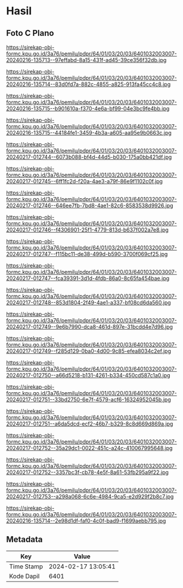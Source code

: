 # Hasil

## Foto C Plano

https://sirekap-obj-formc.kpu.go.id/3a76/pemilu/pdpr/64/01/03/20/03/6401032003007-20240216-135713--97effabd-8a15-431f-ad45-39ce356f32db.jpg

https://sirekap-obj-formc.kpu.go.id/3a76/pemilu/pdpr/64/01/03/20/03/6401032003007-20240216-135714--83d0fd7a-882c-4855-a825-913fa45cc4c8.jpg

https://sirekap-obj-formc.kpu.go.id/3a76/pemilu/pdpr/64/01/03/20/03/6401032003007-20240216-135715--b901610a-f370-4e6a-bf99-04e3bc9fe4bb.jpg

https://sirekap-obj-formc.kpu.go.id/3a76/pemilu/pdpr/64/01/03/20/03/6401032003007-20240216-135715--44184fe1-3459-4b3a-a605-aa95e9b0663c.jpg

https://sirekap-obj-formc.kpu.go.id/3a76/pemilu/pdpr/64/01/03/20/03/6401032003007-20240217-012744--6073b088-bf4d-44d5-b030-175a0bb421df.jpg

https://sirekap-obj-formc.kpu.go.id/3a76/pemilu/pdpr/64/01/03/20/03/6401032003007-20240217-012745--6ff1fc2d-f20a-4ae3-a79f-86e9f1102c0f.jpg

https://sirekap-obj-formc.kpu.go.id/3a76/pemilu/pdpr/64/01/03/20/03/6401032003007-20240217-012746--646ee7fb-7bd8-4ae1-82c6-8583538d9926.jpg

https://sirekap-obj-formc.kpu.go.id/3a76/pemilu/pdpr/64/01/03/20/03/6401032003007-20240217-012746--f4306901-25f1-4779-813d-b637f002a7e8.jpg

https://sirekap-obj-formc.kpu.go.id/3a76/pemilu/pdpr/64/01/03/20/03/6401032003007-20240217-012747--f115bc11-de38-499d-b590-3700f069cf25.jpg

https://sirekap-obj-formc.kpu.go.id/3a76/pemilu/pdpr/64/01/03/20/03/6401032003007-20240217-012747--fca39391-3d1d-4fdb-86a0-8c65fa454bae.jpg

https://sirekap-obj-formc.kpu.go.id/3a76/pemilu/pdpr/64/01/03/20/03/6401032003007-20240217-012748--853d1804-2f49-4ae1-a337-bf08cd6da560.jpg

https://sirekap-obj-formc.kpu.go.id/3a76/pemilu/pdpr/64/01/03/20/03/6401032003007-20240217-012749--9e6b7990-dca8-461d-897e-31bcdd4e7d96.jpg

https://sirekap-obj-formc.kpu.go.id/3a76/pemilu/pdpr/64/01/03/20/03/6401032003007-20240217-012749--f285d129-0ba0-4d00-9c85-efea8034c2ef.jpg

https://sirekap-obj-formc.kpu.go.id/3a76/pemilu/pdpr/64/01/03/20/03/6401032003007-20240217-012750--a66d5218-b131-4261-b334-450cd587c1a0.jpg

https://sirekap-obj-formc.kpu.go.id/3a76/pemilu/pdpr/64/01/03/20/03/6401032003007-20240217-012751--33bd2750-6e7f-4579-acf6-16324952045b.jpg

https://sirekap-obj-formc.kpu.go.id/3a76/pemilu/pdpr/64/01/03/20/03/6401032003007-20240217-012751--a6da5dcd-ecf2-46b7-b329-8c8d669d869a.jpg

https://sirekap-obj-formc.kpu.go.id/3a76/pemilu/pdpr/64/01/03/20/03/6401032003007-20240217-012752--35a29dc1-0022-451c-a24c-410067995648.jpg

https://sirekap-obj-formc.kpu.go.id/3a76/pemilu/pdpr/64/01/03/20/03/6401032003007-20240217-012752--3357bc3f-cb78-4e5f-8a61-53fb295a9f22.jpg

https://sirekap-obj-formc.kpu.go.id/3a76/pemilu/pdpr/64/01/03/20/03/6401032003007-20240217-012753--a298a068-6c6e-4984-9ca5-e2d929f2b8c7.jpg

https://sirekap-obj-formc.kpu.go.id/3a76/pemilu/pdpr/64/01/03/20/03/6401032003007-20240216-135714--2e98d1df-faf0-4c0f-bad9-f1699aebb795.jpg


## Metadata

| Key        | Value               |
| ---------- | ------------------- |
| Time Stamp | 2024-02-17 13:05:41 |
| Kode Dapil | 6401                |



